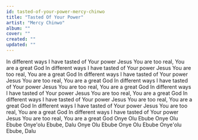 ```yaml
---
id: tasted-of-your-power-mercy-chinwo
title: "Tasted Of Your Power"
artist: "Mercy Chinwo"
album: ""
cover: ""
created: ""
updated: ""
---
```


In different ways I have tasted of Your power
Jesus You are too real, You are a great God
In different ways I have tasted of Your power
Jesus You are too real, You are a great God
In different ways I have tasted of Your power
Jesus You are too real, You are a great God
In different ways I have tasted of Your power
Jesus You are too real, You are a great God
In different ways I have tasted of Your power
Jesus You are too real, You are a great God
In different ways I have tasted of Your power
Jesus You are too real, You are a great God
In different ways I have tasted of Your power
Jesus You are too real, You are a great God
In different ways I have tasted of Your power
Jesus You are too real, You are a great God
Onye Olu Ebube
Onye Olu Ebube
Onye'olu Ebube, Dalu
Onye Olu Ebube
Onye Olu Ebube
Onye'olu Ebube, Dalu